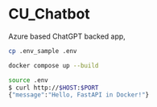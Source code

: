 # CU_Chatbot
Azure based ChatGPT backed app,

```bash
cp .env_sample .env
```

```bash
docker compose up --build
```

```bash
source .env
$ curl http://$HOST:$PORT
{"message":"Hello, FastAPI in Docker!"}
```
